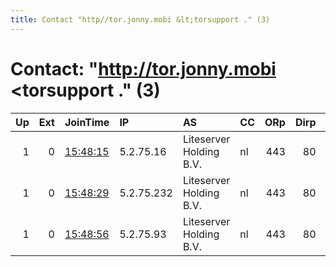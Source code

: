 ```yaml
---
title: Contact "http//tor.jonny.mobi &lt;torsupport ." (3)
---
```


# Contact: "http://tor.jonny.mobi &lt;torsupport ." (3)

|   Up |   Ext | JoinTime                                                                                            | IP         | AS                      | CC   |   ORp |   Dirp | OS    | Version   | Nickname   |   eFamMembers |
|-----:|------:|:----------------------------------------------------------------------------------------------------|:-----------|:------------------------|:-----|------:|-------:|:------|:----------|:-----------|--------------:|
|    1 |     0 | [15:48:15](https://metrics.torproject.org/rs.html#details/4DDAE1B46CFB1EDEFDB6C2559046CAD3D7001A03) | 5.2.75.16  | Liteserver Holding B.V. | nl   |   443 |     80 | Linux | 0.3.2.10  | lilaexit1  |             1 |
|    1 |     0 | [15:48:29](https://metrics.torproject.org/rs.html#details/8A88D741DC2939C865A42C9D5493C64D6428BE97) | 5.2.75.232 | Liteserver Holding B.V. | nl   |   443 |     80 | Linux | 0.3.2.10  | lilaexit2  |             1 |
|    1 |     0 | [15:48:56](https://metrics.torproject.org/rs.html#details/589BF866587709F9079B532B63C7D51F2A59343E) | 5.2.75.93  | Liteserver Holding B.V. | nl   |   443 |     80 | Linux | 0.3.2.10  | lilaexit3  |             1 |
